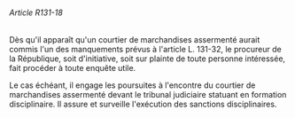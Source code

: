 ###### Article R131-18

Dès qu'il apparaît qu'un courtier de marchandises assermenté aurait commis l'un des manquements prévus à l'article L. 131-32, le procureur de la République, soit d'initiative, soit sur plainte de toute personne intéressée, fait procéder à toute enquête utile.

Le cas échéant, il engage les poursuites à l'encontre du courtier de marchandises assermenté devant le tribunal judiciaire statuant en formation disciplinaire. Il assure et surveille l'exécution des sanctions disciplinaires.

